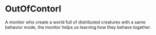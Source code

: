 # OutOfContorl
A monitor who create a world full of distributed creatures with a same behavior mode, the monitor helps us learning how they behave together.

